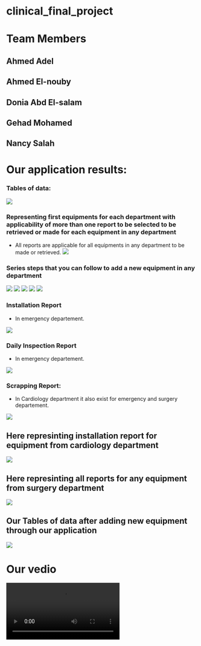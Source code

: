 # clinical_final_project
<!--Headline-->
<!--Image-->
<!--UL-->
<!-- URLs-->
# Team Members
## Ahmed Adel
## Ahmed El-nouby
## Donia Abd El-salam
## Gehad Mohamed 
## Nancy Salah 
# Our application results:
### Tables of data:
![](first_data.gif)
### Representing first equipments for each department with applicability of more than one report to be selected to be retrieved or made for each equipment in any department
* All reports are applicable for all equipments in any department to be made or retrieved.
![](dep&eq&rep.gif)
### Series steps that you can follow to add a new equipment in any department
![](add_equ_in_emer_0.gif)
![](add_equ_in_emer_1.gif)
![](add_eq_in_emer_2.gif)
![](add_equ_in_emer_3.gif)
![](add_equ_in_emer4_&retrive.gif)
### Installation Report 
* In emergency departement.

![](retrieve_installation_report_in_Emer.gif)
### Daily Inspection Report 
* In emergency departement.

![](make_daily_inspec_for_equ_in_emer.gif)
### Scrapping Report:
* In Cardiology department it also exist for emergency and surgery departement.  

![](scrapping_make&retrieve_in_cardiology.gif)
##  Here represinting installation report for equipment from cardiology department
![](retrieve_installation_cardiology.gif)
##  Here represinting all reports for any equipment from surgery department
![](three_reports_surgery.gif)
## Our Tables of data after adding new equipment through our application 
![](data_after_adding_new_equ.gif)
# Our vedio
![](video.mp4)
